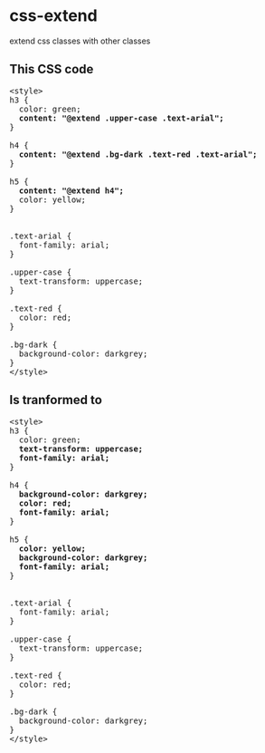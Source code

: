 # css-extend
extend css classes with other classes


## This CSS code

<pre>
&lt;style&gt;
h3 {
  color: green;
  <b>content: "@extend .upper-case .text-arial";</b>
}

h4 {
  <b>content: "@extend .bg-dark .text-red .text-arial";</b>
}

h5 {
  <b>content: "@extend h4";</b>
  color: yellow;
}


.text-arial {
  font-family: arial;
}

.upper-case {
  text-transform: uppercase;
}

.text-red {
  color: red;
}

.bg-dark {
  background-color: darkgrey;
}
&lt;/style&gt;
</pre>


## Is tranformed to 

<pre>
&lt;style&gt;
h3 {
  color: green;
  <b>text-transform: uppercase;</b>
  <b>font-family: arial;</b>
}

h4 {
  <b>background-color: darkgrey;</b>
  <b>color: red;</b>
  <b>font-family: arial;</b>
}

h5 {
  <b>color: yellow;</b>
  <b>background-color: darkgrey;</b>
  <b>font-family: arial;</b>
}


.text-arial {
  font-family: arial;
}

.upper-case {
  text-transform: uppercase;
}

.text-red {
  color: red;
}

.bg-dark {
  background-color: darkgrey;
}
&lt;/style&gt;
</pre>
